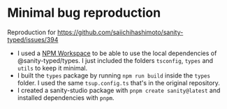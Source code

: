 # Minimal bug reproduction

Reproduction for https://github.com/saiichihashimoto/sanity-typed/issues/394

- I used a [NPM Workspace](https://docs.npmjs.com/cli/v7/using-npm/workspaces) to be able to use the local dependencies of @sanity-typed/types. I just included the folders `tsconfig`, `types` and `utils` to keep it minimal.
- I built the `types` package by running `npm run build` inside the `types` folder. I used the same `tsup.config.ts` that's in the original repository.
- I created a sanity-studio package with `pnpm create sanity@latest` and installed dependencies with `pnpm`.